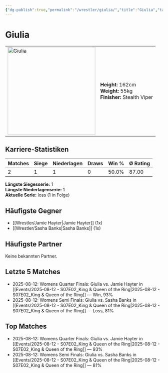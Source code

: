 ```yaml
---
{"dg-publish":true,"permalink":"/wrestler/giulia/","title":"Giulia","tags":["wrestler"],"noteIcon":""}
---
```



# Giulia

<table>
        <tr>
        <td><img src="https://github.com/CptSpaulding1980/choke-slam-wrestling/releases/download/images/Giulia.png" width="280" alt="Giulia"></td>
        <td>
        <b>Height:</b> 162cm<br>
        <b>Weight:</b> 55kg<br>
        <b>Finisher:</b> Stealth Viper<br>
        </td>
        </tr>
        </table>
        

## Karriere-Statistiken

| Matches | Siege | Niederlagen | Draws | Win % | Ø Rating |
|---------|-------|-------------|-------|-------|-----------|
| 2 | 1 | 1 | 0 | 50.0% | 87.00 |

**Längste Siegesserie:** 1<br>**Längste Niederlagenserie:** 1<br>**Aktuelle Serie:** loss (1 in Folge)


## Häufigste Gegner
- [[Wrestler/Jamie Hayter\|Jamie Hayter]] (1x)
- [[Wrestler/Sasha Banks\|Sasha Banks]] (1x)

## Häufigste Partner
Keine bekannten Partner.

## Letzte 5 Matches
- 2025-08-12: Womens Quarter Finals: Giulia vs. Jamie Hayter in [[Events/2025-08-12 - S07E02_King & Queen of the Ring\|2025-08-12 - S07E02_King & Queen of the Ring]] — Win, 93%
- 2025-08-12: Womens Semi Finals: Giulia vs. Sasha Banks in [[Events/2025-08-12 - S07E02_King & Queen of the Ring\|2025-08-12 - S07E02_King & Queen of the Ring]] — Loss, 81%

## Top Matches
- 2025-08-12: Womens Quarter Finals: Giulia vs. Jamie Hayter in [[Events/2025-08-12 - S07E02_King & Queen of the Ring\|2025-08-12 - S07E02_King & Queen of the Ring]] — 93%
- 2025-08-12: Womens Semi Finals: Giulia vs. Sasha Banks in [[Events/2025-08-12 - S07E02_King & Queen of the Ring\|2025-08-12 - S07E02_King & Queen of the Ring]] — 81%
